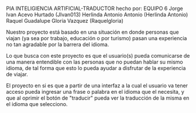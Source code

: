 PIA INTELIGIENCIA ARTIFICIAL-TRADUCTOR
hecho por: EQUIPO 6
Jorge Ivan Acevo Hurtado (JIvan013)
Herlinda Antonio Antonio (Herlinda Antonio)
Raquel Guadalupe Gloria Vazquez (Raquelgloria)

Nuestro proyecto está basado en una situación en donde personas que viajan (ya sea por trabajo, educación o por turismo) pasan una experiencia no tan agradable por la barrera del idioma.

Lo que busca con este proyecto es que el usuario(s) pueda comunicarse de una manera entendible con las personas que no puedan hablar su mismo idioma, de tal forma que esto lo pueda ayudar a disfrutar de la experiencia de viajar.

El proyecto en si es que a partir de una interfaz a la cual el usuario va tener acceso pueda ingresar una frase o palabra en el idioma que el necesita, y que al oprimir el botón de "traducir" pueda ver la traducción de la misma en el idioma que selecciono.


